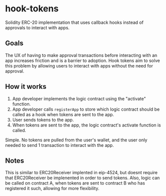 # hook-tokens
Solidity ERC-20 implementation that uses callback hooks instead of approvals to interact with apps.

## Goals
The UX of having to make approval transactions before interacting with an app increases friction and is a barrier to adoption. Hook tokens aim to solve this problem by allowing users to interact with apps without the need for approval.

## How it works

1. App developer implements the logic contract using the "activate" function.
2. App developer calls `registerApp` to store which logic contract should be called as a hook when tokens are sent to the app.
3. User sends tokens to the app.
4. When tokens are sent to the app, the logic contract's activate function is called.

Simple. No tokens are pulled from the user's wallet, and the user only needed to send 1 transaction to interact with the app.

## Notes
This is similar to ERC20Receiver implented in eip-4524, but doesnt require that ERC20Receiver be implenented in order to send tokens.
Also, logic can be called on contract A, when tokens are sent to contract B who has registered it such, allowing for more flexibility.
